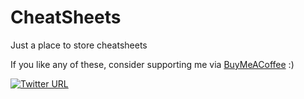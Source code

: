 # CheatSheets
Just a place to store cheatsheets

If you like any of these, consider supporting me via [BuyMeACoffee](https://www.buymeacoffee.com/AbzAaron) :)

[![Twitter URL](https://img.shields.io/twitter/url/https/twitter.com/abzaaron.svg?style=social&label=Follow%20%40abzaaron)](https://twitter.com/abzaaron)
